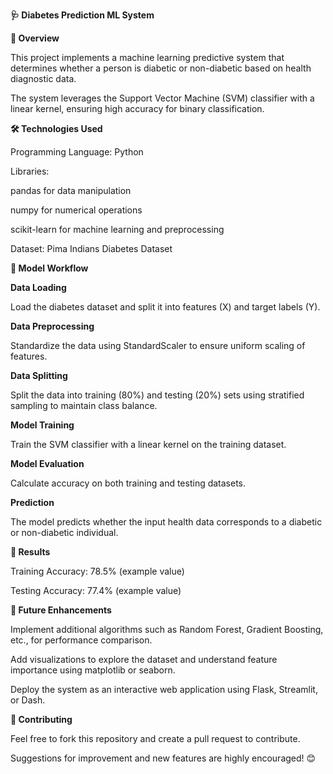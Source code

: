 **🩺 Diabetes Prediction ML System**

**📖 Overview**

This project implements a machine learning predictive system that determines whether a person is diabetic or non-diabetic based on health diagnostic data.

The system leverages the Support Vector Machine (SVM) classifier with a linear kernel, ensuring high accuracy for binary classification.

**🛠️ Technologies Used**

Programming Language: Python

Libraries:

pandas for data manipulation

numpy for numerical operations

scikit-learn for machine learning and preprocessing

Dataset: Pima Indians Diabetes Dataset

**🧪 Model Workflow**

**Data Loading**

Load the diabetes dataset and split it into features (X) and target labels (Y).

**Data Preprocessing**

Standardize the data using StandardScaler to ensure uniform scaling of features.

**Data Splitting**

Split the data into training (80%) and testing (20%) sets using stratified sampling to maintain class balance.

**Model Training**

Train the SVM classifier with a linear kernel on the training dataset.

**Model Evaluation**

Calculate accuracy on both training and testing datasets.

**Prediction**

The model predicts whether the input health data corresponds to a diabetic or non-diabetic individual.

**🧪 Results**

Training Accuracy: 78.5% (example value)

Testing Accuracy: 77.4% (example value)

**📜 Future Enhancements**

Implement additional algorithms such as Random Forest, Gradient Boosting, etc., for performance comparison.

Add visualizations to explore the dataset and understand feature importance using matplotlib or seaborn.

Deploy the system as an interactive web application using Flask, Streamlit, or Dash.

**🤝 Contributing**

Feel free to fork this repository and create a pull request to contribute.

Suggestions for improvement and new features are highly encouraged! 😊
